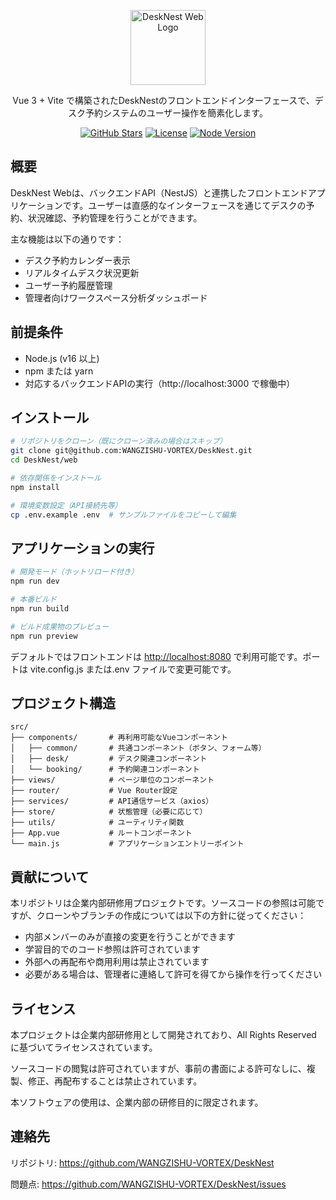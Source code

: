 <p align="center">
<a href="https://github.com/WANGZISHU-VORTEX/DeskNest" target="blank"><img src="https://v3.vuejs.org/logo.svg" width="120" alt="DeskNest Web Logo" /></a>
</p>

<p align="center">Vue 3 + Vite で構築されたDeskNestのフロントエンドインターフェースで、デスク予約システムのユーザー操作を簡素化します。</p>

<p align="center">
<a href="https://github.com/WANGZISHU-VORTEX/DeskNest" target="_blank"><img src="https://img.shields.io/github/stars/WANGZISHU-VORTEX/DeskNest.svg?style=social" alt="GitHub Stars" /></a>
<a href="https://github.com/WANGZISHU-VORTEX/DeskNest/blob/main/LICENSE" target="_blank"><img src="https://img.shields.io/badge/license-All%20Rights%20Reserved-red.svg" alt="License" /></a>
<a href="https://nodejs.org" target="_blank"><img src="https://img.shields.io/node/v/vite.svg" alt="Node Version" /></a>
</p>

## 概要

DeskNest Webは、バックエンドAPI（NestJS）と連携したフロントエンドアプリケーションです。ユーザーは直感的なインターフェースを通じてデスクの予約、状況確認、予約管理を行うことができます。

主な機能は以下の通りです：
- デスク予約カレンダー表示
- リアルタイムデスク状況更新
- ユーザー予約履歴管理
- 管理者向けワークスペース分析ダッシュボード

## 前提条件
- Node.js (v16 以上)
- npm または yarn
- 対応するバックエンドAPIの実行（http://localhost:3000 で稼働中）

## インストール

```bash
# リポジトリをクローン（既にクローン済みの場合はスキップ）
git clone git@github.com:WANGZISHU-VORTEX/DeskNest.git
cd DeskNest/web

# 依存関係をインストール
npm install

# 環境変数設定（API接続先等）
cp .env.example .env  # サンプルファイルをコピーして編集
```

## アプリケーションの実行

```bash
# 開発モード（ホットリロード付き）
npm run dev

# 本番ビルド
npm run build

# ビルド成果物のプレビュー
npm run preview
```

デフォルトではフロントエンドは [http://localhost:8080](http://localhost:8080/) で利用可能です。ポートは vite.config.js または.env ファイルで変更可能です。

## プロジェクト構造

```plaintext
src/
├── components/       # 再利用可能なVueコンポーネント
│   ├── common/       # 共通コンポーネント（ボタン、フォーム等）
│   ├── desk/         # デスク関連コンポーネント
│   └── booking/      # 予約関連コンポーネント
├── views/            # ページ単位のコンポーネント
├── router/           # Vue Router設定
├── services/         # API通信サービス（axios）
├── store/            # 状態管理（必要に応じて）
├── utils/            # ユーティリティ関数
├── App.vue           # ルートコンポーネント
└── main.js           # アプリケーションエントリーポイント
```

## 貢献について

本リポジトリは企業内部研修用プロジェクトです。ソースコードの参照は可能ですが、クローンやブランチの作成については以下の方針に従ってください：

- 内部メンバーのみが直接の変更を行うことができます
- 学習目的でのコード参照は許可されています
- 外部への再配布や商用利用は禁止されています
- 必要がある場合は、管理者に連絡して許可を得てから操作を行ってください

## ライセンス

本プロジェクトは企業内部研修用として開発されており、All Rights Reserved に基づいてライセンスされています。

ソースコードの閲覧は許可されていますが、事前の書面による許可なしに、複製、修正、再配布することは禁止されています。

本ソフトウェアの使用は、企業内部の研修目的に限定されます。

## 連絡先

リポジトリ: https://github.com/WANGZISHU-VORTEX/DeskNest

問題点: https://github.com/WANGZISHU-VORTEX/DeskNest/issues